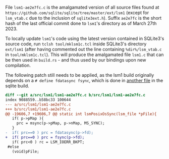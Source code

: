 File `lsm1-ae2e7fc.c` is the amalgamated version of all source files found at `https://github.com/sqlite/sqlite/tree/master/ext/lsm1` (except for `lsm_vtab.c` due to the inclusion of `sqlite3ext.h`). Suffix `ae2e7fc` is the short hash of the last official commit done to `lsm1`'s directory as of March 27th 2023. 

To locally update `lsm1`'s code using the latest version contained in SQLite3's source code, run `tclsh tool/mklsm1c.tcl` inside SQLite3's directory `ext/lsm1` (after having commented out the line containing `%dir%/lsm_vtab.c` in `tool/mklsm1c.tcl`). This will produce the amalgamated file `lsm1.c` that can be then used in `build.rs` - and thus used by our bindings upon new compilation.

The following patch still needs to be applied, as the lsm1 build originally
depends on a `# define fdatasync fsync`, which is done in [another
file](https://github.com/sqlite/sqlite/blob/master/src/os_unix.c#L3595) in the
sqlite build.

```diff
diff --git a/src/lsm1/lsm1-ae2e7fc.c b/src/lsm1/lsm1-ae2e7fc.c
index 9088559..b58bc33 100644
--- a/src/lsm1/lsm1-ae2e7fc.c
+++ b/src/lsm1/lsm1-ae2e7fc.c
@@ -19606,7 +19606,7 @@ static int lsmPosixOsSync(lsm_file *pFile){
   if( p->pMap ){
     prc = msync(p->pMap, p->nMap, MS_SYNC);
   }
-  if( prc==0 ) prc = fdatasync(p->fd);
+  if( prc==0 ) prc = fsync(p->fd);
   if( prc<0 ) rc = LSM_IOERR_BKPT;
 #else
   (void)pFile;
```
